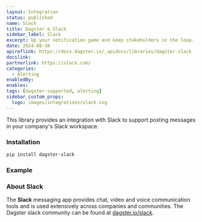 ```yaml
---
layout: Integration
status: published
name: Slack
title: Dagster & Slack
sidebar_label: Slack
excerpt: Up your notification game and keep stakeholders in the loop.
date: 2024-08-30
apireflink: https://docs.dagster.io/_apidocs/libraries/dagster-slack
docslink:
partnerlink: https://slack.com/
categories:
  - Alerting
enabledBy:
enables:
tags: [dagster-supported, alerting]
sidebar_custom_props:
  logo: images/integrations/slack.svg
---
```


This library provides an integration with Slack to support posting messages in your company's Slack workspace.

### Installation

```bash
pip install dagster-slack
```

### Example

<CodeExample filePath="integrations/slack.py" language="python" />

### About Slack

The **Slack** messaging app provides chat, video and voice communication tools and is used extensively across companies and communities. The Dagster slack community can be found at [dagster.io/slack](https://dagster.io/slack).

